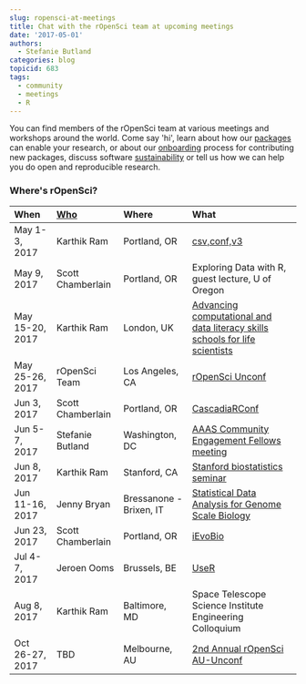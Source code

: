 ```yaml
---
slug: ropensci-at-meetings
title: Chat with the rOpenSci team at upcoming meetings
date: '2017-05-01'
authors:
  - Stefanie Butland
categories: blog
topicid: 683
tags:
  - community
  - meetings
  - R
---
```


You can find members of the rOpenSci team at various meetings and workshops around the world. Come say 'hi', learn about how our [packages](/packages/) can enable your research, or about our [onboarding](https://github.com/ropensci/software-review) process for contributing new packages, discuss software [sustainability](/blog/2016/05/25/software-sustanability-ropensci) or tell us how we can help you do open and reproducible research.

<!--more-->

### Where's rOpenSci?


<table class="table">
<thead>
<tr>
	<th style="text-align:left;">When</th>
	<th style="text-align:left;"><a href="/about/#team">Who</a></th>
	<th style="text-align:left;">Where</th>
	<th style="text-align:left;">What</th>
</tr>
</thead>

<tbody>
<tr>
	<td>May 1-3, 2017</td>
	<td>Karthik Ram</td>
	<td>Portland, OR</td>
	<td><a href="https://csvconf.com/">csv,conf,v3</a></td>
</tr>
<tr>
	<td>May 9, 2017</td>
	<td>Scott Chamberlain</td>
	<td>Portland, OR</td>
	<td>Exploring Data with R, guest lecture, U of Oregon</td>
</tr>
<tr>
	<td>May 15-20, 2017</td>
	<td>Karthik Ram</td>
	<td>London, UK</td>
	<td><a href="http://www.nhm.ac.uk/our-science/courses-and-students/advancing-computational-and-data-literacy-for-life-scientists.html">Advancing computational and data literacy skills schools for life scientists</a></td>
</tr>
<tr>
	<td>May 25-26, 2017</td>
	<td>rOpenSci Team</td>
	<td>Los Angeles, CA</td>
	<td><a href="http://unconf17.ropensci.org/">rOpenSci Unconf</a></td>
</tr>
<tr>
	<td>Jun 3, 2017</td>
	<td>Scott Chamberlain</td>
	<td>Portland, OR</td>
	<td><a href="https://cascadiarconf.com/">CascadiaRConf</a></td>
</tr>
<tr>
	<td>Jun 5-7, 2017</td>
	<td>Stefanie Butland</td>
	<td>Washington, DC</td>
	<td><a href="https://www.cscce.org/cefp/">AAAS Community Engagement Fellows meeting</a></td>
</tr>
<tr>
	<td>Jun 8, 2017</td>
	<td>Karthik Ram</td>
	<td>Stanford, CA</td>
	<td><a href="http://med.stanford.edu/dbds/education/workshop.html">Stanford biostatistics seminar</a></td>
</tr>
<tr>
	<td>Jun 11-16, 2017</td>
	<td>Jenny Bryan</td>
	<td>Bressanone - Brixen, IT</td>
	<td><a href="http://www.huber.embl.de/csama2017/">Statistical Data Analysis for Genome Scale Biology</a></td>
</tr>
<tr>
	<td>Jun 23, 2017</td>
	<td>Scott Chamberlain</td>
	<td>Portland, OR</td>
	<td><a href="http://www.ievobio.org/">iEvoBio</a></td>
</tr>
<tr>
	<td>Jul 4-7, 2017</td>
	<td>Jeroen Ooms</td>
	<td>Brussels, BE</td>
	<td><a href="https://user2017.brussels/">UseR</a></td>
</tr>
<tr>
	<td>Aug 8, 2017</td>
	<td>Karthik Ram</td>
	<td>Baltimore, MD</td>
	<td>Space Telescope Science Institute Engineering Colloquium</td>
</tr>
<tr>
	<td>Oct 26-27, 2017</td>
	<td>TBD</td>
	<td>Melbourne, AU</td>
	<td><a href="https://njtierney.typeform.com/to/RzeQVp">2nd Annual rOpenSci AU-Unconf</a></td>
</tr>
</tbody>
</table>
